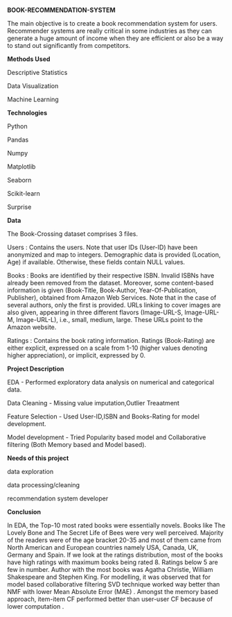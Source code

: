 **BOOK-RECOMMENDATION-SYSTEM**

The main objective is to create a book recommendation system for users. Recommender systems are really critical in some industries as they can generate a huge amount of income when they are efficient or also be a way to stand out significantly from competitors.

**Methods Used**

Descriptive Statistics

Data Visualization

Machine Learning

**Technologies**

Python

Pandas

Numpy

Matplotlib

Seaborn

Scikit-learn

Surprise

**Data**

The Book-Crossing dataset comprises 3 files.

Users : Contains the users. Note that user IDs (User-ID) have been anonymized and map to integers. Demographic data is provided (Location, Age) if available. Otherwise, these fields contain NULL values.

Books : Books are identified by their respective ISBN. Invalid ISBNs have already been removed from the dataset. Moreover, some content-based information is given (Book-Title, Book-Author, Year-Of-Publication, Publisher), obtained from Amazon Web Services. Note that in the case of several authors, only the first is provided. URLs linking to cover images are also given, appearing in three different flavors (Image-URL-S, Image-URL-M, Image-URL-L), i.e., small, medium, large. These URLs point to the Amazon website.

Ratings : Contains the book rating information. Ratings (Book-Rating) are either explicit, expressed on a scale from 1-10 (higher values denoting higher appreciation), or implicit, expressed by 0.

**Project Description**

EDA - Performed exploratory data analysis on numerical and categorical data.

Data Cleaning - Missing value imputation,Outlier Treaatment

Feature Selection - Used User-ID,ISBN and Books-Rating for model development.

Model development - Tried Popularity based model and Collaborative filtering (Both Memory based and Model based).

**Needs of this project**

data exploration

data processing/cleaning

recommendation system developer

**Conclusion**

In EDA, the Top-10 most rated books were essentially novels. Books like The Lovely Bone and The Secret Life of Bees were very well perceived. Majority of the readers were of the age bracket 20-35 and most of them came from North American and European countries namely USA, Canada, UK, Germany and Spain. If we look at the ratings distribution, most of the books have high ratings with maximum books being rated 8. Ratings below 5 are few in number. Author with the most books was Agatha Christie, William Shakespeare and Stephen King. For modelling, it was observed that for model based collaborative filtering SVD technique worked way better than NMF with lower Mean Absolute Error (MAE) . Amongst the memory based approach, item-item CF performed better than user-user CF because of lower computation .
